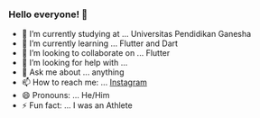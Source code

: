 ### Hello everyone! 👋



- 🔭 I’m currently studying at ... Universitas Pendidikan Ganesha
- 🌱 I’m currently learning ... Flutter and Dart
- 👯 I’m looking to collaborate on ... Flutter 
- 🤔 I’m looking for help with ... 
- 💬 Ask me about ... anything
- 📫 How to reach me: ... [Instagram](instagram.com/agisnafransisco)
- 😄 Pronouns: ... He/Him
- ⚡ Fun fact: ... I was an Athlete
